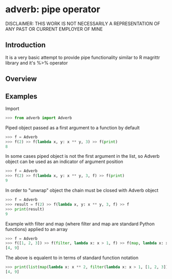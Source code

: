 # adverb: pipe operator

DISCLAIMER: THIS WORK IS NOT NECESSARILY A REPRESENTATION OF ANY PAST OR CURRENT EMPLOYER OF MINE

## Introduction

It is a very basic attempt to provide pipe functionality similar to R magrittr library and it's %>% operator

## Overview

## Examples

Import
```python
>>> from adverb import Adverb
```

Piped object passed as a first argument to a function by default
```python
>>> f = Adverb
>>> f(2) >> f(lambda x, y: x ** y, 3) >> f(print)
8
```

In some cases piped object is not the first argument in the list, so Adverb object can be used as an indicator of argument position
```python
>>> f = Adverb
>>> f(2) >> f(lambda x, y: x ** y, 3, f) >> f(print)
9
```

In order to "unwrap" object the chain must be closed with Adverb object
```python
>>> f = Adverb
>>> result = f(2) >> f(lambda x, y: x ** y, 3, f) >> f
>>> print(result)
9
```

Example with filter and map (where filter and map are standard Python functions) applied to an array
```python
>>> f = Adverb
>>> f([1, 2, 3]) >> f(filter, lambda x: x > 1, f) >> f(map, lambda x: x ** 2, f) >> f(list) >> f(print)
[4, 9]
```
The above is equalent to in terms of standard function notation
```python
>>> print(list(map(lambda x: x ** 2, filter(lambda x: x > 1, [1, 2, 3]))))
[4, 9]
```
